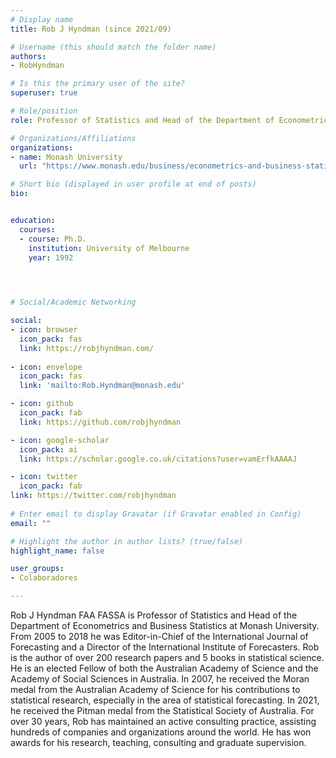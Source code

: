 ```yaml
---
# Display name
title: Rob J Hyndman (since 2021/09)

# Username (this should match the folder name)
authors:
- RobHyndman

# Is this the primary user of the site?
superuser: true

# Role/position
role: Professor of Statistics and Head of the Department of Econometrics and Business Statistics at Monash University.

# Organizations/Affiliations
organizations:
- name: Monash University
  url: "https://www.monash.edu/business/econometrics-and-business-statistics"

# Short bio (displayed in user profile at end of posts)
bio:


education:
  courses:
  - course: Ph.D. 
    institution: University of Melbourne
    year: 1992
    



# Social/Academic Networking

social:
- icon: browser
  icon_pack: fas
  link: https://robjhyndman.com/
  
- icon: envelope
  icon_pack: fas
  link: 'mailto:Rob.Hyndman@monash.edu'

- icon: github
  icon_pack: fab
  link: https://github.com/robjhyndman

- icon: google-scholar
  icon_pack: ai
  link: https://scholar.google.co.uk/citations?user=vamErfkAAAAJ

- icon: twitter
  icon_pack: fab
link: https://twitter.com/robjhyndman
 
# Enter email to display Gravatar (if Gravatar enabled in Config)
email: ""

# Highlight the author in author lists? (true/false)
highlight_name: false

user_groups:
- Colaboradores

---
```

Rob J Hyndman FAA FASSA is Professor of Statistics and Head of the Department of Econometrics and Business Statistics at Monash University. From 2005 to 2018 he was Editor-in-Chief of the International Journal of Forecasting and a Director of the International Institute of Forecasters. Rob is the author of over 200 research papers and 5 books in statistical science. He is an elected Fellow of both the Australian Academy of Science and the Academy of Social Sciences in Australia. In 2007, he received the Moran medal from the Australian Academy of Science for his contributions to statistical research, especially in the area of statistical forecasting. In 2021, he received the Pitman medal from the Statistical Society of Australia. For over 30 years, Rob has maintained an active consulting practice, assisting hundreds of companies and organizations around the world. He has won awards for his research, teaching, consulting and graduate supervision.